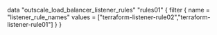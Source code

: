 data "outscale_load_balancer_listener_rules" "rules01" {
  filter {
    name   = "listener_rule_names"
    values = ["terraform-listener-rule02","terraform-listener-rule01"]
  }
}